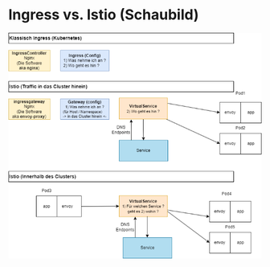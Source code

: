 # Ingress vs. Istio (Schaubild) 

![Schaubild](images/Istio-vs-Ingress-Istio-vs.-IngressController.drawio.png)
